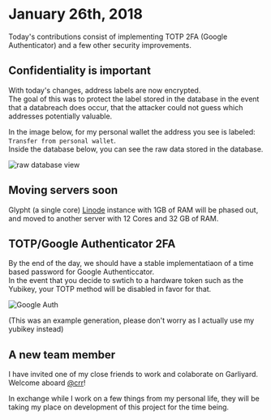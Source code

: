 # January 26th, 2018
Today's contributions consist of implementing TOTP 2FA (Google Authenticator) and a few other security improvements.

## Confidentiality is important
With today's changes, address labels are now encrypted.  
The goal of this was to protect the label stored in the database in the event that a databreach does occur, 
that the attacker could not guess which addresses potentially valuable.

In the image below, for my personal wallet the address you see is labeled: `Transfer from personal wallet`.  
Inside the database below, you can see the raw data stored in the database.

![raw database view](https://scrap.elyc.in/F1UZXb7g0d.png)

## Moving servers soon
Glypht (a single core) [Linode](https://linode.com) instance with 1GB of RAM will be phased out, 
and moved to another server with 12 Cores and 32 GB of RAM.

## TOTP/Google Authenticator 2FA
By the end of the day, we should have a stable implementatiaon of a time based password for Google Authenticcator.  
In the event that you decide to swtich to a hardware token such as the Yubikey, your TOTP method will be disabled in favor for that. 

![Google Auth](https://scrap.elyc.in/AoLQXd.png)

(This was an example generation, please don't worry as I actually use my yubikey instead)

## A new team member
I have invited one of my close friends to work and colaborate on Garliyard.  
Welcome aboard [@crr](https://github.com/crr)!

In exchange while I work on a few things from my personal life, they will be taking my place on development of this project for the time being.

